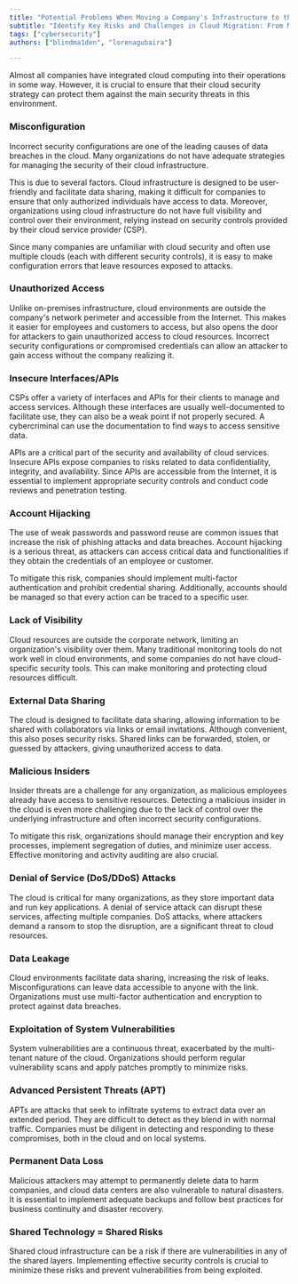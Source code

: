 ```yaml
---
title: "Potential Problems When Moving a Company's Infrastructure to the Cloud"
subtitle: "Identify Key Risks and Challenges in Cloud Migration: From Misconfigurations to Data Leaks and Insider Threats"
tags: ["cybersecurity"]
authors: ["blindma1den", "lorenagubaira"]

---
```


Almost all companies have integrated cloud computing into their operations in some way. However, it is crucial to ensure that their cloud security strategy can protect them against the main security threats in this environment.

### Misconfiguration

Incorrect security configurations are one of the leading causes of data breaches in the cloud. Many organizations do not have adequate strategies for managing the security of their cloud infrastructure.

This is due to several factors. Cloud infrastructure is designed to be user-friendly and facilitate data sharing, making it difficult for companies to ensure that only authorized individuals have access to data. Moreover, organizations using cloud infrastructure do not have full visibility and control over their environment, relying instead on security controls provided by their cloud service provider (CSP).

Since many companies are unfamiliar with cloud security and often use multiple clouds (each with different security controls), it is easy to make configuration errors that leave resources exposed to attacks.

### Unauthorized Access

Unlike on-premises infrastructure, cloud environments are outside the company's network perimeter and accessible from the Internet. This makes it easier for employees and customers to access, but also opens the door for attackers to gain unauthorized access to cloud resources. Incorrect security configurations or compromised credentials can allow an attacker to gain access without the company realizing it.

### Insecure Interfaces/APIs

CSPs offer a variety of interfaces and APIs for their clients to manage and access services. Although these interfaces are usually well-documented to facilitate use, they can also be a weak point if not properly secured. A cybercriminal can use the documentation to find ways to access sensitive data.

APIs are a critical part of the security and availability of cloud services. Insecure APIs expose companies to risks related to data confidentiality, integrity, and availability. Since APIs are accessible from the Internet, it is essential to implement appropriate security controls and conduct code reviews and penetration testing.

### Account Hijacking

The use of weak passwords and password reuse are common issues that increase the risk of phishing attacks and data breaches. Account hijacking is a serious threat, as attackers can access critical data and functionalities if they obtain the credentials of an employee or customer.

To mitigate this risk, companies should implement multi-factor authentication and prohibit credential sharing. Additionally, accounts should be managed so that every action can be traced to a specific user.

### Lack of Visibility

Cloud resources are outside the corporate network, limiting an organization's visibility over them. Many traditional monitoring tools do not work well in cloud environments, and some companies do not have cloud-specific security tools. This can make monitoring and protecting cloud resources difficult.

### External Data Sharing

The cloud is designed to facilitate data sharing, allowing information to be shared with collaborators via links or email invitations. Although convenient, this also poses security risks. Shared links can be forwarded, stolen, or guessed by attackers, giving unauthorized access to data.

### Malicious Insiders

Insider threats are a challenge for any organization, as malicious employees already have access to sensitive resources. Detecting a malicious insider in the cloud is even more challenging due to the lack of control over the underlying infrastructure and often incorrect security configurations.

To mitigate this risk, organizations should manage their encryption and key processes, implement segregation of duties, and minimize user access. Effective monitoring and activity auditing are also crucial.

### Denial of Service (DoS/DDoS) Attacks

The cloud is critical for many organizations, as they store important data and run key applications. A denial of service attack can disrupt these services, affecting multiple companies. DoS attacks, where attackers demand a ransom to stop the disruption, are a significant threat to cloud resources.

### Data Leakage

Cloud environments facilitate data sharing, increasing the risk of leaks. Misconfigurations can leave data accessible to anyone with the link. Organizations must use multi-factor authentication and encryption to protect against data breaches.

### Exploitation of System Vulnerabilities

System vulnerabilities are a continuous threat, exacerbated by the multi-tenant nature of the cloud. Organizations should perform regular vulnerability scans and apply patches promptly to minimize risks.

### Advanced Persistent Threats (APT)

APTs are attacks that seek to infiltrate systems to extract data over an extended period. They are difficult to detect as they blend in with normal traffic. Companies must be diligent in detecting and responding to these compromises, both in the cloud and on local systems.

### Permanent Data Loss

Malicious attackers may attempt to permanently delete data to harm companies, and cloud data centers are also vulnerable to natural disasters. It is essential to implement adequate backups and follow best practices for business continuity and disaster recovery.

### Shared Technology = Shared Risks

Shared cloud infrastructure can be a risk if there are vulnerabilities in any of the shared layers. Implementing effective security controls is crucial to minimize these risks and prevent vulnerabilities from being exploited.
